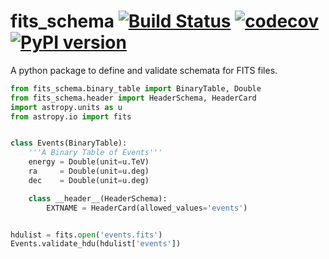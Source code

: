 # fits_schema [![Build Status](https://travis-ci.com/open-gamma-ray-astro/fits_schema.svg?branch=master)](https://travis-ci.com/open-gamma-ray-astro/fits_schema) [![codecov](https://codecov.io/gh/open-gamma-ray-astro/fits_schema/branch/master/graph/badge.svg)](https://codecov.io/gh/open-gamma-ray-astro/fits_schema) [![PyPI version](https://badge.fury.io/py/fits-schema.svg)](https://badge.fury.io/py/fits-schema)



A python package to define and validate schemata for FITS files.


```python
from fits_schema.binary_table import BinaryTable, Double
from fits_schema.header import HeaderSchema, HeaderCard
import astropy.units as u
from astropy.io import fits


class Events(BinaryTable):
    '''A Binary Table of Events'''
    energy = Double(unit=u.TeV)
    ra     = Double(unit=u.deg)
    dec    = Double(unit=u.deg)

    class __header__(HeaderSchema):
        EXTNAME = HeaderCard(allowed_values='events')


hdulist = fits.open('events.fits')
Events.validate_hdu(hdulist['events'])
```
